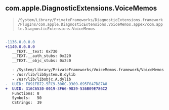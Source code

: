 ## com.apple.DiagnosticExtensions.VoiceMemos

> `/System/Library/PrivateFrameworks/DiagnosticExtensions.framework/PlugIns/com.apple.DiagnosticExtensions.VoiceMemos.appex/com.apple.DiagnosticExtensions.VoiceMemos`

```diff

-1136.0.0.0.0
+1140.0.0.0.0
   __TEXT.__text: 0x730
   __TEXT.__auth_stubs: 0x220
   __TEXT.__objc_stubs: 0x2c0

   - /System/Library/PrivateFrameworks/VoiceMemos.framework/VoiceMemos
   - /usr/lib/libSystem.B.dylib
   - /usr/lib/libobjc.A.dylib
-  UUID: F891FB72-5FC9-306C-9309-695F047D87A8
+  UUID: 316C6530-0019-3F66-9839-536B09E786C2
   Functions: 8
   Symbols:   50
   CStrings:  39

```
